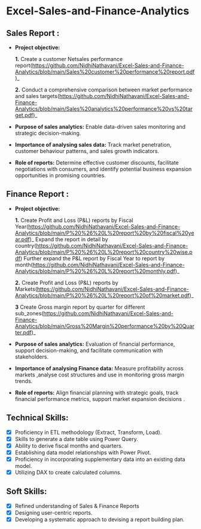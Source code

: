 # Excel-Sales-and-Finance-Analytics

## Sales Report :

- **Project objective:** 

    **1.** Create a customer Netsales performance report(https://github.com/NidhiNathavani/Excel-Sales-and-Finance-Analytics/blob/main/Sales%20customer%20performance%20report.pdf)_ 

    **2.** Conduct a comprehensive comparison between market performance and sales targets(https://github.com/NidhiNathavani/Excel-Sales-and-Finance-Analytics/blob/main/Sales%20analytics%20performance%20vs%20target.pdf)_

- **Purpose of sales analytics:** Enable data-driven sales monitoring and strategic decision-making.

- **Importance of analysing sales data:** Track market penetration, customer behaviour patterns, and sales growth indicators.

- **Role of reports:** Determine effective customer discounts, facilitate negotiations with consumers, and identify potential business expansion opportunities in promising countries.

## Finance Report :

- **Project objective:** 

    **1.** Create Profit and Loss (P&L) reports by Fiscal Year(https://github.com/NidhiNathavani/Excel-Sales-and-Finance-Analytics/blob/main/P%20%26%20L%20report%20by%20fiscal%20year.pdf)_ 
 Expand the report in detail by country(https://github.com/NidhiNathavani/Excel-Sales-and-Finance-Analytics/blob/main/P%20%26%20L%20report%20country%20wise.pdf)
 Further expand the P&L report by Fiscal Year to report by month(https://github.com/NidhiNathavani/Excel-Sales-and-Finance-Analytics/blob/main/P%20%26%20L%20report%20monthly.pdf)_

   **2.** Create Profit and Loss (P&L) reports by Markets(https://github.com/NidhiNathavani/Excel-Sales-and-Finance-Analytics/blob/main/P%20%26%20L%20report%20of%20market.pdf)_
  
   **3** Create Gross margin report by quarter for different sub_zones(https://github.com/NidhiNathavani/Excel-Sales-and-Finance-Analytics/blob/main/Gross%20Margin%20performance%20by%20Quarter.pdf)_

- **Purpose of sales analytics:** Evaluation of financial performance, support decision-making, and facilitate communication with stakeholders.

- **Importance of analysing Finance data:** Measure profitability across markets ,analyse cost structures and use in monitoring gross margin trends.

- **Role of reports:** Align financial planning with strategic goals, track financial performance metrics, support market expansion decisions .
## Technical Skills:
- [x]	Proficiency in ETL methodology (Extract, Transform, Load).
- [x]	Skills to generate a date table using Power Query.
- [x]	Ability to derive fiscal months and quarters.
- [x]	Establishing data model relationships with Power Pivot.
- [x]	Proficiency in incorporating supplementary data into an existing data model.
- [x]	Utilizing DAX to create calculated columns.
## Soft Skills:
- [x]	Refined understanding of Sales & Finance Reports
- [x]	Designing user-centric reports.
- [x]	Developing a systematic approach to devising a report building plan.

